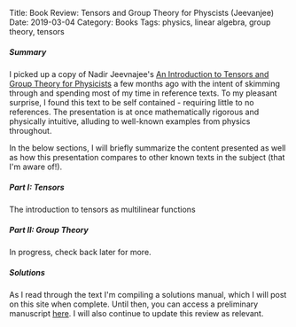 Title: Book Review: Tensors and Group Theory for Physcists (Jeevanjee)
Date: 2019-03-04
Category: Books
Tags: physics, linear algebra, group theory, tensors

##### Summary
I picked up a copy of Nadir Jeevnajee's [An Introduction to Tensors and Group Theory for Physicists](https://www.amazon.com/Introduction-Tensors-Group-Theory-Physicists/dp/3319147935/ref=sr_1_3?keywords=jeevanjee&qid=1551765862&s=gateway&sr=8-3)
a few months ago with the intent of skimming through and spending most of my time in reference texts. To my pleasant
surprise, I found this text to be self contained - requiring little to no references. The presentation is at once mathematically rigorous 
and physically intuitive, alluding to well-known examples from physics throughout.

In the below sections, I will briefly summarize the content presented as well as how this presentation compares to other known
texts in the subject (that I'm aware of!). 

##### Part I: Tensors
The introduction to tensors as multilinear functions 

##### Part II: Group Theory
In progress, check back later for more.

##### Solutions
As I read through the text I'm compiling a solutions manual, which I will post on this site when complete. Until then,
you can access a preliminary manuscript [here]({static}/pdfs/solns/jeevanjee.pdf). I will also continue to update this review
as relevant.

